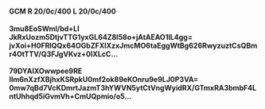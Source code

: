 #### GCM R 20/0c/400 L 20/0c/400
**3mu8EoSWml/bd+LI**<br/>**JkRxUozm5DtjvTTG1yxGL64Z8l58o+jAtAEAO1IL4gg=**<br/>**jvXoi+H0FRlQQx64OGbZFXlXzxJmcMO6taEggWtBg626RwyzuztCsQBmr4OtTTV/Q3FJgVKvz+0lXLcC...**<br/><br/>
**79DYAIXOwwpee9RE**<br/>**Ilm6nXzfXBjhxKSRpkU0mf2ok89eKOnru9e9LJ0P3VA=**<br/>**0mw7qBd7VcKDmrtJazmT3hYWVN5ytCtVngWyidRX/GTmxRA3bmbF4LntUhhqd5iGvmVh+CmUQpmio/o5...**